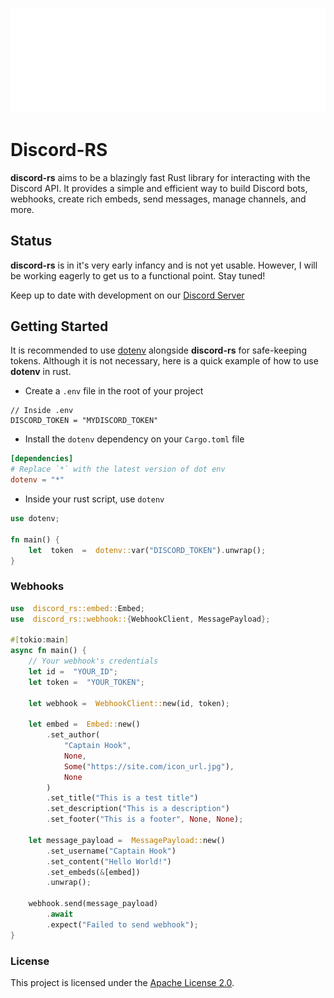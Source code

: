 ![alt text](/assets/discord-rs-banner-white.png)

# Discord-RS

**discord-rs** aims to be a blazingly fast  Rust library for interacting with the Discord API. It provides a simple and efficient way to build Discord bots, webhooks, create rich embeds, send messages, manage channels, and more.

## Status

**discord-rs** is in it's very early infancy and is not yet usable. However, I will be working eagerly to get us to a functional point. Stay tuned!

Keep up to date with development on our [Discord Server](https://discord.gg/RT4q6Y7Xkh)

## Getting Started

It is recommended to use [dotenv](https://crates.io/crates/dotenv) alongside **discord-rs** for safe-keeping tokens. Although it is not necessary, here is a quick example of how to use **dotenv** in rust.

- Create a `.env` file in the root of your project
```env
// Inside .env
DISCORD_TOKEN = "MYDISCORD_TOKEN"
```
- Install the `dotenv` dependency on your `Cargo.toml` file
```toml
[dependencies]
# Replace `*` with the latest version of dot env
dotenv = "*"
```
- Inside your rust script, use `dotenv`
```rust
use dotenv;

fn main() {
	let  token  =  dotenv::var("DISCORD_TOKEN").unwrap();
}
```

### Webhooks

```rust
use  discord_rs::embed::Embed;
use  discord_rs::webhook::{WebhookClient, MessagePayload};

#[tokio:main]
async fn main() {
	// Your webhook's credentials
	let id =  "YOUR_ID";
	let token =  "YOUR_TOKEN";
	
	let webhook =  WebhookClient::new(id, token);
	
	let embed =  Embed::new()
		.set_author(
			"Captain Hook",
			None,
			Some("https://site.com/icon_url.jpg"),
			None
		)
		.set_title("This is a test title")
		.set_description("This is a description")
		.set_footer("This is a footer", None, None);

	let message_payload =  MessagePayload::new()
		.set_username("Captain Hook")
		.set_content("Hello World!")
		.set_embeds(&[embed])
		.unwrap();

	webhook.send(message_payload)
		.await
		.expect("Failed to send webhook");
}
```
 
### License

This project is licensed under the [Apache License 2.0](https://www.apache.org/licenses/LICENSE-2.0).